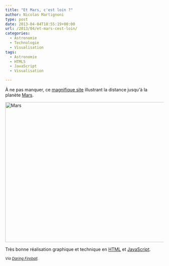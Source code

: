 ```yaml
---
title: "Et Mars, c'est loin ?"
author: Nicolas Martignoni
type: post
date: 2013-04-04T18:55:19+00:00
url: /2013/04/et-mars-cest-loin/
categories:
  - Astronomie
  - Technologie
  - Visualisation
tags:
  - Astronomie
  - HTML5
  - JavaScript
  - Visualisation

---
```

À ne pas manquer, ce [magnifique site][1] illustrant la distance jusqu'à la planète [Mars][2].

[<img class="size-full wp-image-980 alignnone" alt="Mars" src="https://blog.martignoni.net/wp-content/uploads/2013/04/Mars.png" width="585" height="444" srcset="https://blog.martignoni.net/wp-content/uploads/2013/04/Mars.png 585w, https://blog.martignoni.net/wp-content/uploads/2013/04/Mars-300x227.png 300w" sizes="(max-width: 585px) 100vw, 585px" />][1]

Très bonne réalisation graphique et technique en [HTML][3] et [JavaScript][4].

<small><em>Via <a href="http://daringfireball.net/linked/2013/04/03/how-far-to-mars">Daring Fireball</a>.</em></small>

 [1]: http://www.distancetomars.com/
 [2]: http://fr.wikipedia.org/wiki/Mars_%28plan%C3%A8te%29
 [3]: http://fr.wikipedia.org/wiki/HTML
 [4]: http://fr.wikipedia.org/wiki/JavaScript